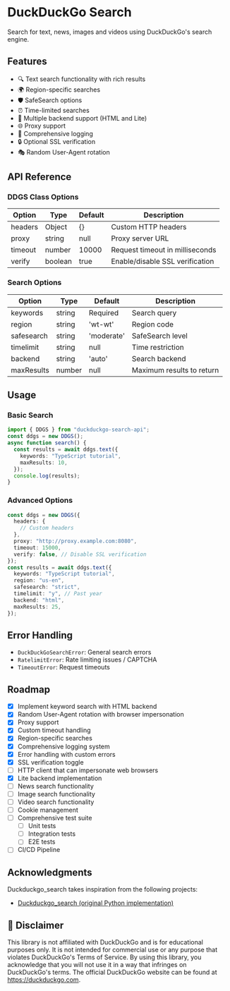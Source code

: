 # DuckDuckGo Search

Search for text, news, images and videos using DuckDuckGo's search engine.

## Features

- 🔍 Text search functionality with rich results
- 🌍 Region-specific searches
- 🛡️ SafeSearch options
- ⏰ Time-limited searches
- 🔄 Multiple backend support (HTML and Lite)
- 🌐 Proxy support
- 📝 Comprehensive logging
- 🔒 Optional SSL verification
- 🎭 Random User-Agent rotation

## API Reference

### DDGS Class Options

| Option  | Type    | Default | Description                     |
| ------- | ------- | ------- | ------------------------------- |
| headers | Object  | {}      | Custom HTTP headers             |
| proxy   | string  | null    | Proxy server URL                |
| timeout | number  | 10000   | Request timeout in milliseconds |
| verify  | boolean | true    | Enable/disable SSL verification |

### Search Options

| Option     | Type   | Default    | Description               |
| ---------- | ------ | ---------- | ------------------------- |
| keywords   | string | Required   | Search query              |
| region     | string | 'wt-wt'    | Region code               |
| safesearch | string | 'moderate' | SafeSearch level          |
| timelimit  | string | null       | Time restriction          |
| backend    | string | 'auto'     | Search backend            |
| maxResults | number | null       | Maximum results to return |

## Usage

### Basic Search

```typescript
import { DDGS } from "duckduckgo-search-api";
const ddgs = new DDGS();
async function search() {
  const results = await ddgs.text({
    keywords: "TypeScript tutorial",
    maxResults: 10,
  });
  console.log(results);
}
```

### Advanced Options

```typescript
const ddgs = new DDGS({
  headers: {
    // Custom headers
  },
  proxy: "http://proxy.example.com:8080",
  timeout: 15000,
  verify: false, // Disable SSL verification
});
const results = await ddgs.text({
  keywords: "TypeScript tutorial",
  region: "us-en",
  safesearch: "strict",
  timelimit: "y", // Past year
  backend: "html",
  maxResults: 25,
});
```

## Error Handling

- `DuckDuckGoSearchError`: General search errors
- `RatelimitError`: Rate limiting issues / CAPTCHA
- `TimeoutError`: Request timeouts

## Roadmap

- [x] Implement keyword search with HTML backend
- [x] Random User-Agent rotation with browser impersonation
- [x] Proxy support
- [x] Custom timeout handling
- [x] Region-specific searches
- [x] Comprehensive logging system
- [x] Error handling with custom errors
- [x] SSL verification toggle
- [ ] HTTP client that can impersonate web browsers
- [x] Lite backend implementation
- [ ] News search functionality
- [ ] Image search functionality
- [ ] Video search functionality
- [ ] Cookie management
- [ ] Comprehensive test suite
  - [ ] Unit tests
  - [ ] Integration tests
  - [ ] E2E tests
- [ ] CI/CD Pipeline

## Acknowledgments

Duckduckgo_search takes inspiration from the following projects:

- [Duckduckgo_search (original Python implementation)](https://github.com/deedy5/duckduckgo_search)

## 📢 Disclaimer

This library is not affiliated with DuckDuckGo and is for educational purposes only. It is not intended for commercial use or any purpose that violates DuckDuckGo's Terms of Service. By using this library, you acknowledge that you will not use it in a way that infringes on DuckDuckGo's terms. The official DuckDuckGo website can be found at https://duckduckgo.com.

